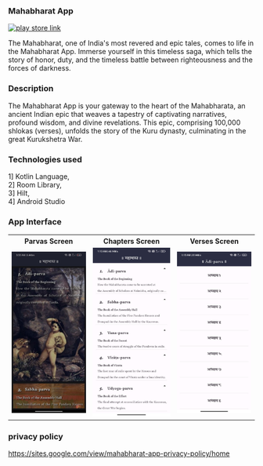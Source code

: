 ### Mahabharat App
<a href="https://play.google.com/store/apps/details?id=com.vinodpatildev.mahabharat"> <img src="https://camo.githubusercontent.com/2149f526e69167218eb7eea8f21cb74a756aa43495f7acfeccfe995d40f62028/68747470733a2f2f706c61792e676f6f676c652e636f6d2f696e746c2f656e5f75732f6261646765732f696d616765732f67656e657269632f656e5f62616467655f7765625f67656e657269632e706e67" alt="play store link" width="180"/> </a>

The Mahabharat, one of India's most revered and epic tales, comes to life in the Mahabharat App. Immerse yourself in this timeless saga, which tells the story of honor, duty, and the timeless battle between righteousness and the forces of darkness.

### Description
The Mahabharat App is your gateway to the heart of the Mahabharata, an ancient Indian epic that weaves a tapestry of captivating narratives, profound wisdom, and divine revelations. This epic, comprising 100,000 shlokas (verses), unfolds the story of the Kuru dynasty, culminating in the great Kurukshetra War.

### Technologies used
1] Kotlin Language,  
2] Room Library,  
3] Hilt,  
4] Android Studio

### App Interface
<table>
  <tr>
    <th>Parvas Screen</th>
    <th>Chapters Screen</th>
    <th>Verses Screen</th>
  </tr>
  <tr>
	  <td> <img src="https://raw.githubusercontent.com/vinodpatildev/mahabharat-public/main/screenshots/app_icon_0.jpg" width="250" /> </td>
	  <td> <img src="https://raw.githubusercontent.com/vinodpatildev/mahabharat-public/main/screenshots/app_icon_1.jpg" width="250" /> </td>
	  <td> <img src="https://raw.githubusercontent.com/vinodpatildev/mahabharat-public/main/screenshots/app_icon_2.jpg" width="250" /> </td>
  </tr>
</table>

### privacy policy
https://sites.google.com/view/mahabharat-app-privacy-policy/home
